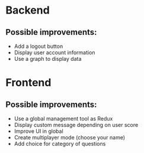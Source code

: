 # Backend

## Possible improvements:

- Add a logout button
- Display user account information
- Use a graph to display data

# Frontend

## Possible improvements:

- Use a global management tool as Redux
- Display custom message depending on user score
- Improve UI in global
- Create multiplayer mode (choose your name)
- Add choice for category of questions
